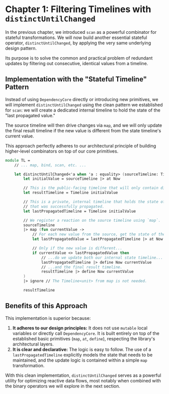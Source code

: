 # Chapter 1: Filtering Timelines with `distinctUntilChanged`

In the previous chapter, we introduced `scan` as a powerful combinator for stateful transformations. We will now build another essential stateful operator, `distinctUntilChanged`, by applying the very same underlying design pattern.

Its purpose is to solve the common and practical problem of redundant updates by filtering out consecutive, identical values from a timeline.

## Implementation with the "Stateful Timeline" Pattern

Instead of using `DependencyCore` directly or introducing new primitives, we will implement `distinctUntilChanged` using the clean pattern we established for `scan`: we will create a dedicated internal timeline to hold the state of the "last propagated value."

The source timeline will then drive changes via `map`, and we will only update the final result timeline if the new value is different from the state timeline's current value.

This approach perfectly adheres to our architectural principle of building higher-level combinators on top of our core primitives.

```fsharp
module TL =
    // ... map, bind, scan, etc. ...

    let distinctUntilChanged<'a when 'a : equality> (sourceTimeline: Timeline<'a>) : Timeline<'a> =
        let initialValue = sourceTimeline |> at Now

        // This is the public-facing timeline that will only contain distinct values.
        let resultTimeline = Timeline initialValue

        // This is a private, internal timeline that holds the state of the last value
        // that was successfully propagated.
        let lastPropagatedTimeline = Timeline initialValue

        // We register a reaction on the source timeline using `map`.
        sourceTimeline
        |> map (fun currentValue ->
            // For each new value from the source, get the state of the last propagated one.
            let lastPropagatedValue = lastPropagatedTimeline |> at Now

            // Only if the new value is different...
            if currentValue <> lastPropagatedValue then
                // ...do we update both our internal state timeline...
                lastPropagatedTimeline |> define Now currentValue
                // ...and the final result timeline.
                resultTimeline |> define Now currentValue
        )
        |> ignore // The Timeline<unit> from map is not needed.

        resultTimeline
```

## Benefits of this Approach

This implementation is superior because:

1.  **It adheres to our design principles:** It does not use `mutable` local variables or directly call `DependencyCore`. It is built entirely on top of the established basic primitives (`map`, `at`, `define`), respecting the library's architectural layers.
2.  **It is clear and declarative:** The logic is easy to follow. The use of a `lastPropagatedTimeline` explicitly models the state that needs to be maintained, and the update logic is contained within a simple `map` transformation.

With this clean implementation, `distinctUntilChanged` serves as a powerful utility for optimizing reactive data flows, most notably when combined with the binary operators we will explore in the next section.